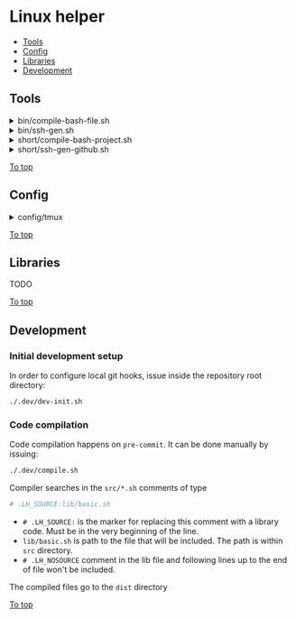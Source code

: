 <a id="top"></a>

# Linux helper

* [Tools](#tools)
* [Config](#config)
* [Libraries](#libraries)
* [Development](#development)

## Tools

<a id="bin/compile-bash-file.sh"></a>
<details><summary>bin/compile-bash-file.sh</summary>
  
  **AD HOC:**
  ~~~sh
  # Review and change input params
  bash <(
    # Can be changed to tag or commit ID
    VERSION="master"
    curl -V &>/dev/null && dl_tool=(curl -sL) || dl_tool=(wget -qO-)
    set -x; "${dl_tool[@]}" "https://raw.githubusercontent.com/spaghetti-coder/linux-helper/${VERSION}/dist/bin/compile-bash-file.sh" \
    || "${dl_tool[@]}" "https://bitbucket.org/kvedenskii/linux-scripts/raw/${VERSION}/dist/bin/compile-bash-file.sh"
  ) \
    [--] SRC_FILE DEST_FILE LIBS_PATH
  ~~~
  
  
  **MAN:**
  ~~~
  Compile bash script. Processing:
  * Replace '# .LH_SOURCE:path/to/lib.sh' comment lines with content of the
    pointed libs, while path to the lib is relative to LIBS_PATH directory
  * Everything after '# .LH_NOSOURCE' comment in the sourced files is
    ignored for sourcing
  * Sourced code is embraced with comment
  * Shebang from the sourced files are removed in the resulting file
  
  USAGE:
  =====
  compile-bash-file.sh [--] SRC_FILE DEST_FILE LIBS_PATH
  
  PARAMS:
  ======
  SRC_FILE    Source file
  DEST_FILE   Compilation destination file
  LIBS_PATH   Directory with libraries
  --          End of options
  
  DEMO:
  ====
  # Review the demo project
  cat ./src/lib/world.sh; echo '+++++'; \
  cat ./src/lib/hello.sh; echo '+++++'; \
  cat ./src/bin/script.sh
  ```OUTPUT:
  #!/usr/bin/env bash
  print_world() { echo "world"; }
  # .LH_NOSOURCE
  print_world
  +++++
  #!/usr/bin/env bash
  # .LH_SOURCE:lib/world.sh
  print_hello_world() { echo "Hello $(print_world)"; }
  +++++
  #!/usr/bin/env bash
  # .LH_SOURCE:lib/hello.sh
  print_hello_world
  ```
  
  # Compile to stdout
  compile-bash-file.sh ./src/bin/script.sh /dev/stdout ./src
  ```OUTPUT (stderr ignored):
  #!/usr/bin/env bash
  # .LH_SOURCED: {{ lib/hello.sh }}
  # .LH_SOURCED: {{ lib/world.sh }}
  print_world() { echo "world"; }
  # .LH_SOURCED: {{/ lib/world.sh }}
  print_hello_world() { echo "Hello $(print_world)"; }
  # .LH_SOURCED: {{/ lib/hello.sh }}
  print_hello_world
  ```
  ~~~
  
</details>  
<a id="bin/ssh-gen.sh"></a>
<details><summary>bin/ssh-gen.sh</summary>
  
  **AD HOC:**
  ~~~sh
  # Review and change input params
  bash <(
    # Can be changed to tag or commit ID
    VERSION="master"
    curl -V &>/dev/null && dl_tool=(curl -sL) || dl_tool=(wget -qO-)
    set -x; "${dl_tool[@]}" "https://raw.githubusercontent.com/spaghetti-coder/linux-helper/${VERSION}/dist/bin/ssh-gen.sh" \
    || "${dl_tool[@]}" "https://bitbucket.org/kvedenskii/linux-scripts/raw/${VERSION}/dist/bin/ssh-gen.sh"
  ) \
    [--port PORT='22'] [--host HOST=HOSTNAME] \
    [--comment COMMENT="$(id -un)@$(hostname -f)"] [--dirname DIRNAME=HOSTNAME] \
    [--filename FILENAME=USER] [--dest-dir DEST_DIR="${HOME}/.ssh/"HOSTNAME] \
    [--ask] [--] USER HOSTNAME
  ~~~
  
  
  **MAN:**
  ~~~
  Generate private and public key pair and manage Include entry in ~/.ssh/config.
  
  USAGE:
  =====
  ssh-gen.sh [--port PORT='22'] [--host HOST=HOSTNAME] \
    [--comment COMMENT="$(id -un)@$(hostname -f)"] [--dirname DIRNAME=HOSTNAME] \
    [--filename FILENAME=USER] [--dest-dir DEST_DIR="${HOME}/.ssh/"HOSTNAME] \
    [--ask] [--] USER HOSTNAME
  
  PARAMS:
  ======
  USER      SSH user
  HOSTNAME  The actual SSH host. When values like '%h' (the target hostname)
            used, must provide --host and most likely --dirname
  --        End of options
  --port    SSH port
  --host    SSH host match pattern
  --comment   Certificate comment
  --dirname   Destination directory name
  --filename  Destination file name
  --dest-dir  Custom destination directory. In case the option is provided
              --dirname option is ignored and Include entry won't be created in
              ~/.ssh/config file. The directory will be autocreated
  --ask       Provoke a prompt for all params
  
  DEMO:
  ====
  # Generate with all defaults to PK file ~/.ssh/serv.com/user
  ssh-gen.sh user serv.com
  
  # Generate to ~/.ssh/_.serv.com/bar instead of ~/.ssh/10.0.0.69/foo
  ssh-gen.sh --host 'serv.com *.serv.com' --dirname '_.serv.com' \
    --filename 'bar' --comment Zoo -- foo 10.0.0.69
  
  # Generate interactively to ~/my/certs/foo (will be prompted for params)
  ssh-gen.sh --ask --dest-dir ~/my/certs/foo
  ~~~
  
</details>  
<a id="short/compile-bash-project.sh"></a>
<details><summary>short/compile-bash-project.sh</summary>
  
  **AD HOC:**
  ~~~sh
  # Review and change input params
  bash <(
    # Can be changed to tag or commit ID
    VERSION="master"
    curl -V &>/dev/null && dl_tool=(curl -sL) || dl_tool=(wget -qO-)
    set -x; "${dl_tool[@]}" "https://raw.githubusercontent.com/spaghetti-coder/linux-helper/${VERSION}/dist/short/compile-bash-project.sh" \
    || "${dl_tool[@]}" "https://bitbucket.org/kvedenskii/linux-scripts/raw/${VERSION}/dist/short/compile-bash-project.sh"
  ) \
    [--ext EXT='.sh']... [--no-ext NO_EXT]... [--] \
    SRC_DIR DEST_DIR
  ~~~
  
  
  **MAN:**
  ~~~
  Shortcut for compile-bash-file.sh.
  
  IMPORTANT: DEST_DIR gets deleted in the beginning of processing.
  
  Compile bash project. Processing:
  * Compile each file under SRC_DIR to same path of DEST_DIR
  * Replace '# .LH_SOURCE:path/to/lib.sh' comment lines with content of the
    pointed libs, while path to the lib is relative to SRC_DIR directory
  * Everything after '# .LH_NOSOURCE' comment in the sourced files is
    ignored for sourcing
  * Sourced code is embraced with comment
  * Shebang from the sourced files are removed in the resulting file
  
  USAGE:
  =====
  compile-bash-project.sh [--ext EXT='.sh']... [--no-ext NO_EXT]... [--] \
    SRC_DIR DEST_DIR
  
  PARAMS:
  ======
  SRC_DIR     Source directory
  DEST_DIR    Compilation destination directory
  --          End of options
  --ext       Array of extension patterns of files to be compiled
  --no-ext    Array of exclude extension patterns
  
  DEMO:
  ====
  # Compile all '.sh' and '.bash' files under 'src' directory to 'dest'
  # excluding files with '.hidden.sh' and '.secret.sh' extensions
  compile-bash-project.sh ./src ./dest --ext '.sh' --ext '.bash' \
    --no-ext '.hidden.sh' --no-ext '.secret.sh'
  ~~~
  
</details>  
<a id="short/ssh-gen-github.sh"></a>
<details><summary>short/ssh-gen-github.sh</summary>
  
  **AD HOC:**
  ~~~sh
  # Review and change input params
  bash <(
    # Can be changed to tag or commit ID
    VERSION="master"
    curl -V &>/dev/null && dl_tool=(curl -sL) || dl_tool=(wget -qO-)
    set -x; "${dl_tool[@]}" "https://raw.githubusercontent.com/spaghetti-coder/linux-helper/${VERSION}/dist/short/ssh-gen-github.sh" \
    || "${dl_tool[@]}" "https://bitbucket.org/kvedenskii/linux-scripts/raw/${VERSION}/dist/short/ssh-gen-github.sh"
  ) \
    [--host HOST='github.com'] \
    [--comment COMMENT="$(id -un)@$(hostname -f)"] [--] [ACCOUNT='git']
  ~~~
  
  
  **MAN:**
  ~~~
  Generate private and public key pair and configure ~/.ssh/config file to
  use them. It is a github centric shortcut of ssh-gen.sh tool.
  
  USAGE:
  =====
  ssh-gen-github.sh [--host HOST='github.com'] \
    [--comment COMMENT="$(id -un)@$(hostname -f)"] [--] [ACCOUNT='git']
  
  PARAMS:
  ======
  ACCOUNT   Github account, only used to form cert filename
  --        End of options
  --host    SSH host match pattern
  --comment Certificate comment
  
  DEMO:
  ====
  # Generate with all defaults to PK file ~/.ssh/github.com/git
  ssh-gen-github.sh
  
  # Generate to ~/.ssh/github.com/foo
  ssh-gen-github.sh foo --host github.com-foo --comment Zoo
  ~~~
  
</details>  

[To top]

## Config

<a id="config/tmux"></a>
<details><summary>config/tmux</summary>

  `TMUX_CONFD` - tmux confd directory. To install to some system directory prefix the command with `sudo`.

  To view the configurations pass `--info` flag as the first param to the scripts.

  Install tmux basic configurations.

  ~~~sh
  # default.conf
  bash <(
    # Can be changed to tag or commit ID
    VERSION="master"
    curl -V &>/dev/null && dl_tool=(curl -sfL) || dl_tool=(wget -qO-)
    set -x; "${dl_tool[@]}" "https://raw.githubusercontent.com/spaghetti-coder/linux-helper/${VERSION}/dist/config/tmux/default.sh" \
    || "${dl_tool[@]}" "https://bitbucket.org/kvedenskii/linux-scripts/raw/${VERSION}/dist/config/tmux/default.sh"
  ) [TMUX_CONFD="${HOME}/.tmux"]
  ~~~

  Install tmux plugins configurations (requires git and tmux installed):

  ~~~sh
  # plugins.conf
  bash <(
    # Can be changed to tag or commit ID
    VERSION="master"
    curl -V &>/dev/null && dl_tool=(curl -sfL) || dl_tool=(wget -qO-)
    set -x; "${dl_tool[@]}" "https://raw.githubusercontent.com/spaghetti-coder/linux-helper/${VERSION}/dist/config/tmux/plugins.sh" \
    || "${dl_tool[@]}" "https://bitbucket.org/kvedenskii/linux-scripts/raw/${VERSION}/dist/config/tmux/plugins.sh"
  ) [TMUX_CONFD="${HOME}/.tmux"]
  ~~~
</details>  

[To top]

## Libraries

TODO

[To top]

## Development

### Initial development setup

In order to configure local git hooks, issue inside the repository root directory:

```sh
./.dev/dev-init.sh
```

### Code compilation

Code compilation happens on `pre-commit`. It can be done manually by issuing:

```sh
./.dev/compile.sh
```

Compiler searches in the `src/*.sh` comments of type

```sh
# .LH_SOURCE:lib/basic.sh
```

* `# .LH_SOURCE:` is the marker for replacing this comment with a library code. Must be in the very beginning of the line.
* `lib/basic.sh` is path to the file that will be included. The path is within `src` directory.
* `# .LH_NOSOURCE` comment in the lib file and following lines up to the end of file won't be included.

The compiled files go to the `dist` directory

[To top]

[To top]: #top

